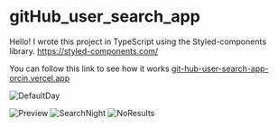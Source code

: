 # gitHub_user_search_app
Hello! I wrote this project in TypeScript using the Styled-components library. https://styled-components.com/

You can follow this link to see how it works  [git-hub-user-search-app-orcin.vercel.app](https://git-hub-user-search-app-orcin.vercel.app/)




![DefaultDay](https://github.com/DaranDachte/gitHub_user_search_app/assets/96144068/c9455d0c-b4bc-4962-a3f9-c179c5e6b302)

![Preview](https://github.com/DaranDachte/gitHub_user_search_app/assets/96144068/fc7b4264-6eb6-4a22-bce9-40fe822e969b)
![SearchNight](https://github.com/DaranDachte/gitHub_user_search_app/assets/96144068/ad77057d-2c55-4aa7-ae3a-628065834980)
![NoResults](https://github.com/DaranDachte/gitHub_user_search_app/assets/96144068/712e2d14-785c-4e66-9de2-d475b52def3c)
